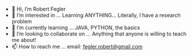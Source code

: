 - 👋 Hi, I’m Robert Fegler
- 👀 I’m interested in ... Learning ANYTHING... Literally, I have a research problem
- 🌱 I’m currently learning ... JAVA, PYTHON, the basics
- 💞️ I’m looking to collaborate on ... Anything that anyone is willing to teach me about!
- 📫 How to reach me ... email: fegler.robert@gmail.com

<!---
Phenom272/Phenom272 is a ✨ special ✨ repository because its `README.md` (this file) appears on your GitHub profile.
You can click the Preview link to take a look at your changes.
--->

